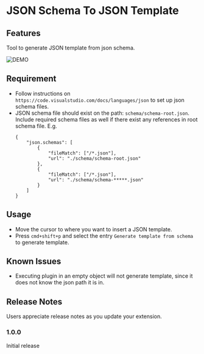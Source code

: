 # JSON Schema To JSON Template

## Features

Tool to generate JSON template from json schema.

![DEMO](https://github.com/ChaunceyKiwi/json-schema-to-json-template/blob/master/demo.gif)

## Requirement
* Follow instructions on `https://code.visualstudio.com/docs/languages/json` to set up json schema files.
* JSON schema file should exist on the path: `schema/schema-root.json`. Include required schema files as well if there exist any references in root schema file. E.g.
    ```
    {
        "json.schemas": [
            {
                "fileMatch": ["/*.json"],
                "url": "./schema/schema-root.json"
            },
            {
                "fileMatch": ["/*.json"],
                "url": "./schema/schema-*****.json"
            }
        ]
    }
    ```

## Usage
* Move the cursor to where you want to insert a JSON template.
* Press `cmd+shift+p` and select the entry `Generate template from schema` to generate template.

## Known Issues
* Executing plugin in an empty object will not generate template, since it does not know the json path it is in.

## Release Notes

Users appreciate release notes as you update your extension.

### 1.0.0

Initial release
